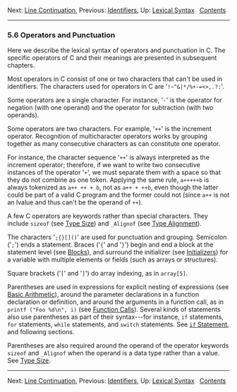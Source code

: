 Next: [Line Continuation](Line-Continuation.md), Previous:
[Identifiers](Identifiers.md), Up: [Lexical
Syntax](Lexical-Syntax.md)  
[Contents](index.md#SEC_Contents "Table of contents")  

------------------------------------------------------------------------


### 5.6 Operators and Punctuation 


Here we describe the lexical syntax of operators and punctuation in C.
The specific operators of C and their meanings are presented in
subsequent chapters.

Most operators in C consist of one or two characters that can't be used
in identifiers. The characters used for operators in C are
'`!~^&|*/%+-=<>,.?:`'.

Some operators are a single character. For instance, '`-`' is
the operator for negation (with one operand) and the operator for
subtraction (with two operands).

Some operators are two characters. For example, '`++`' is the
increment operator. Recognition of multicharacter operators works by
grouping together as many consecutive characters as can constitute one
operator.

For instance, the character sequence '`++`' is always
interpreted as the increment operator; therefore, if we want to write
two consecutive instances of the operator '`+`', we must
separate them with a space so that they do not combine as one token.
Applying the same rule, `a+++++b` is always tokenized as `a++ ++ + b`,
not as `a++ + ++b`, even though the latter could be part of a valid C
program and the former could not (since `a++` is not an lvalue and thus
can't be the operand of `++`).

A few C operators are keywords rather than special characters. They
include `sizeof` (see [Type Size](Type-Size.md)) and `_Alignof` (see
[Type Alignment](Type-Alignment.md)).

The characters '`;{}[]()`' are used for punctuation and
grouping. Semicolon ('`;`') ends a statement. Braces
('`{`' and '`}`') begin and end a block at the
statement level (see [Blocks](Blocks.md)), and surround the
initializer (see [Initializers](Initializers.md)) for a variable with
multiple elements or fields (such as arrays or structures).

Square brackets ('`[`' and '`]`') do array indexing,
as in `array[5]`.

Parentheses are used in expressions for explicit nesting of expressions
(see [Basic Arithmetic](Basic-Arithmetic.md)), around the parameter
declarations in a function declaration or definition, and around the
arguments in a function call, as in `printf ("Foo %d\n", i)` (see
[Function Calls](Function-Calls.md)). Several kinds of statements also
use parentheses as part of their syntax---for instance, `if` statements,
`for` statements, `while` statements, and `switch` statements. See [`if`
Statement](if-Statement.md), and following sections.

Parentheses are also required around the operand of the operator
keywords `sizeof` and `_Alignof` when the operand is a data type rather
than a value. See [Type Size](Type-Size.md).

------------------------------------------------------------------------

Next: [Line Continuation](Line-Continuation.md), Previous:
[Identifiers](Identifiers.md), Up: [Lexical
Syntax](Lexical-Syntax.md)  
[Contents](index.md#SEC_Contents "Table of contents")  
